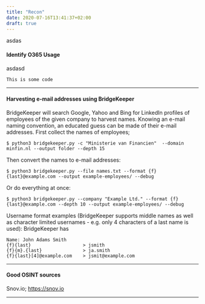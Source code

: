 ```yaml
---
title: "Recon"
date: 2020-07-16T13:41:37+02:00
draft: true
---
```

asdas

#### Identify O365 Usage
asdasd

```js
This is some code
```
***

#### Harvesting e-mail addresses using BridgeKeeper
BridgeKeeper will search Google, Yahoo and Bing for LinkedIn profiles of employees of the given company to harvest names. Knowing an e-mail naming convention, an educated guess can be made of their e-mail addresses.
First collect the names of employees;
```
$ python3 bridgekeeper.py -c "Ministerie van Financien"  --domain minfin.nl --output folder --depth 15
```
Then convert the names to e-mail addresses:
```
$ python3 bridgekeeper.py --file names.txt --format {f}{last}@example.com --output example-employees/ --debug
```
Or do everything at once:
```
$ python3 bridgekeeper.py --company "Example Ltd." --format {f}{last}@example.com --depth 10 --output example-employees/ --debug
```
Username format examples (BridgeKeeper supports middle names as well as character limited usernames - e.g. only 4 characters of a last name is used):
BridgeKeeper has
```
Name: John Adams Smith
{f}{last}                   > jsmith
{f}{m}.{last}               > ja.smith
{f}{last}[4]@example.com    > jsmit@example.com
```
***

#### Good OSINT sources
 Snov.io; https://snov.io
 ***